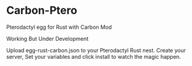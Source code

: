 # Carbon-Ptero
Pterodactyl egg for Rust with Carbon Mod

Working But Under Development

Upload egg-rust-carbon.json to your Pterodactyl Rust nest.
Create your server, Set your variables and click install to watch the magic happen.
